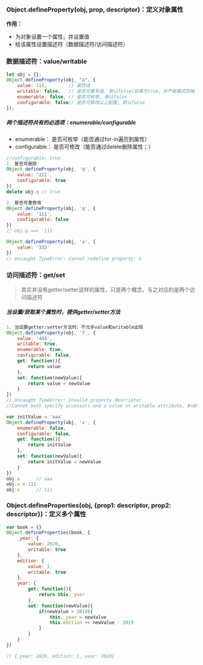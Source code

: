### Object.defineProperty\(obj, prop, descriptor\)：定义对象属性

**作用：**

* 为对象设置一个属性，并设置值
* 给该属性设置描述符（数据描述符/访问描述符）

### 数据描述符：value/writable

```js
let obj = {};
Object.defineProperty(obj, "a", {
    value: 111,        // 属性值
    writable: false,   // 是否可重写值, 默认false(如果为true，非严格模式忽略；严格模式抛出错误)
    enumerable: false, // 是否可枚举, 默认false
    configurable: false// 是否可修改以上配置, 默认false
});
```

##### 两个描述符共有的必选项：enumerable/configurable

* enumerable： 是否可枚举（能否通过for-in遍历到属性）
* configurable： 是否可修改（能否通过delete删除属性；）

```js
//configurable: true
1. 是否可删除
Object.defineProperty(obj, 'q', {
    value: '222',
    configurable: true
})
delete obj.q // true

2. 是否可重修改
Object.defineProperty(obj, 'q', {
    value: '111',
    configurable: false
})
// obj.q ==> '111'

Object.defineProperty(obj, 'a', {
    value: '333'
})
// Uncaught TypeError: Cannot redefine property: a
```

### 访问描述符：get/set

> 其实并没有getter/setter这样的属性，只是两个概念，与之对应的是两个访问描述符

##### 当设置/获取某个属性时，提供getter/setter方法

```js
1. 当设置getter/setter方法时，不允许value和writable出现
Object.defineProperty(obj, 'f', {
    value: '444',
    writable: true,
    enumerable: true,
    configurable: false,
    get: function(){
        return value
    },
    set: function(newValue){
        return value = newValue
    }
})
// Uncaught TypeError: Invalid property descriptor. 
//Cannot both specify accessors and a value or writable attribute, #<Object>
```

```js
var initValue = 'aaa'
Object.defineProperty(obj, 'x', {
    enumerable: false,
    configurable: false,
    get: function(){
        return initValue
    },
    set: function(newValue){
        return initValue = newValue
    }
})
obj.x      // aaa
obj.x = 111
obj.x      // 111
```

### Object.defineProperties\(obj, {prop1: descriptor, prop2: descriptor}\)：定义多个属性

```js
var book = {}
Object.defineProperties(book, {
    _year: {
        value: 2020,
        writable: true
    },
    edition: {
        value: 1,
        writable: true
    },
    year: {
        get: function(){
            return this._year
        },
        set: function(newValue){
            if(newValue > 2019){
                this._year = newValue
                this.edition += newValue - 2019
            }
        }
    }
})

// {_year: 2020, edition: 1, year: 2020}
```



